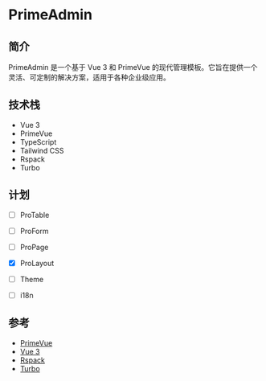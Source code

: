 # PrimeAdmin

## 简介

PrimeAdmin 是一个基于 Vue 3 和 PrimeVue 的现代管理模板。它旨在提供一个灵活、可定制的解决方案，适用于各种企业级应用。

## 技术栈

- Vue 3
- PrimeVue
- TypeScript
- Tailwind CSS
- Rspack
- Turbo

## 计划
- [ ] ProTable
- [ ] ProForm
- [ ] ProPage 
- [x] ProLayout
- [ ] Theme
- [ ] i18n


## 参考

- [PrimeVue](https://primevue.org/)
- [Vue 3](https://vuejs.org/)
- [Rspack](https://rspack.dev/)
- [Turbo](https://turbo.build/)
